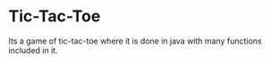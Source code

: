 # Tic-Tac-Toe
Its a game of tic-tac-toe where it is done in java with many functions included in it.
